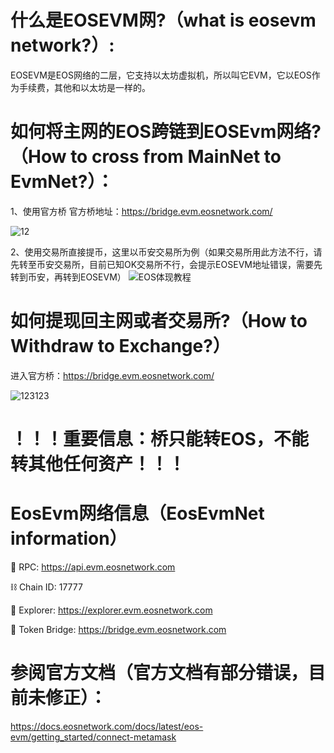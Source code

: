 # 什么是EOSEVM网?（what is eosevm network?）:
EOSEVM是EOS网络的二层，它支持以太坊虚拟机，所以叫它EVM，它以EOS作为手续费，其他和以太坊是一样的。

# 如何将主网的EOS跨链到EOSEvm网络?（How to cross from MainNet to EvmNet?）：

1、使用官方桥
官方桥地址：https://bridge.evm.eosnetwork.com/

![12](https://user-images.githubusercontent.com/97346630/234009651-c2434bcb-63cb-4c08-a06b-4b030064da73.jpg)

2、使用交易所直接提币，这里以币安交易所为例（如果交易所用此方法不行，请先转至币安交易所，目前已知OK交易所不行，会提示EOSEVM地址错误，需要先转到币安，再转到EOSEVM）
![EOS体现教程](https://user-images.githubusercontent.com/97346630/232079721-0995ecde-9804-4490-a8e7-c52f4e493838.jpg)


# 如何提现回主网或者交易所?（How to Withdraw to Exchange?）

进入官方桥：https://bridge.evm.eosnetwork.com/


![123123](https://user-images.githubusercontent.com/97346630/232201216-6141a67a-3fea-4d9e-852c-d61a67f11423.png)

# ！！！重要信息：桥只能转EOS，不能转其他任何资产！！！

# EosEvm网络信息（EosEvmNet information）

📱 RPC: https://api.evm.eosnetwork.com 

⛓️ Chain ID: 17777 

🔎 Explorer: https://explorer.evm.eosnetwork.com 

🌉 Token Bridge: https://bridge.evm.eosnetwork.com 

# 参阅官方文档（官方文档有部分错误，目前未修正）：
https://docs.eosnetwork.com/docs/latest/eos-evm/getting_started/connect-metamask
